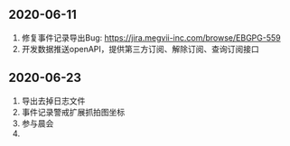 ## 2020-06-11

1. 修复事件记录导出Bug:  https://jira.megvii-inc.com/browse/EBGPG-559
2. 开发数据推送openAPI，提供第三方订阅、解除订阅、查询订阅接口





## 2020-06-23

1. 导出去掉日志文件
2. 事件记录警戒扩展抓拍图坐标
3. 参与晨会
4. 

